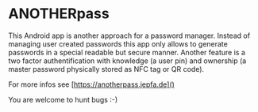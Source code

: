 # ANOTHERpass

This Android app is another approach for a password manager.  Instead of managing user created passwords this app only allows to generate passwords in a special readable but secure manner. Another feature is a two factor authentification with knowledge (a user pin) and ownership (a master password physically stored as NFC tag or QR code).

For more infos see [https://anotherpass.jepfa.de]() 

You are welcome to hunt bugs :-)



